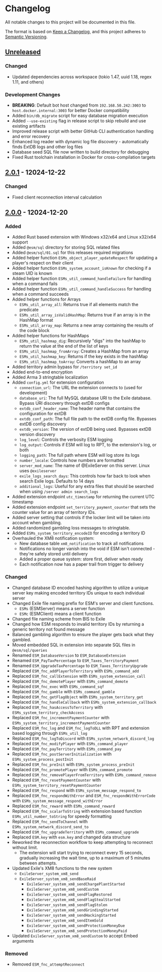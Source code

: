 # Changelog

All notable changes to this project will be documented in this file.

The format is based on [Keep a Changelog](https://keepachangelog.com/en/1.1.0/),
and this project adheres to [Semantic Versioning](https://semver.org/spec/v2.0.0.html).

<!--
## [Unreleased]

### Added

### Changed

### Removed
-->

## [Unreleased]

### Changed

- Updated dependencies across workspace (tokio 1.47, uuid 1.18, regex 1.11, and others)

### Development Changes

- **BREAKING**: Default bot host changed from `192.168.50.242:3003` to `host.docker.internal:3003` for better Docker compatibility
- Added `bin/db_migrate` script for easy database migration execution
- Added `--use-existing` flag in release script to skip rebuild and use existing artifacts
- Improved release script with better GitHub CLI authentication handling and error recovery
- Enhanced log reader with dynamic log file discovery - automatically finds ExtDB logs and other log files
- Database seed SQL file now written to build directory for debugging
- Fixed Rust toolchain installation in Docker for cross-compilation targets

## [2.0.1] - 12024-12-22

### Changed

- Fixed client reconnection interval calculation

## [2.0.0] - 12024-12-20

### Added

- Added Rust based extension with Windows x32/x64 and Linux x32/x64 support
- Added `@esm/sql` directory for storing SQL related files
- Added `@esm/sql/01.sql` for this releases required migrations
- Added helper function `ESMs_object_player_updateRespect` for updating a player's respect on their client
- Added helper function `ESMs_system_account_isKnown` for checking if a steam UID is known
- Added helper function `ESMs_util_command_handleFailure` for handling when a command fails
- Added helper function `ESMs_util_command_handleSuccess` for handling when a command succeeds
- Added helper functions for Arrays
  - `ESMs_util_array_all`: Returns true if all elements match the predicate
  - `ESMs_util_array_isValidHashMap`: Returns true if an array is in the HashMap format
  - `ESMs_util_array_map`: Returns a new array containing the results of the code block
- Added helper functions for HashMaps
  - `ESMs_util_hashmap_dig`: Recursively "digs" into the hashMap to return the value at the end of the list of keys
  - `ESMs_util_hashmap_fromArray`: Creates a HashMap from an array
  - `ESMs_util_hashmap_key`: Returns if the key exists in the hashMap
  - `ESMs_util_hashmap_toArray`: Converts a hashMap to an array
- Added territory admin bypass for `/territory set_id`
- Added end-to-end encryption
- Added Arma 3 stringtable localization
- Added `config.yml` for extension configuration
  - `connection_url`: The URL the extension connects to (used for development)
  - `database_uri`: The full MySQL database URI to the Exile database. Bypass URI discovery through extDB configs
  - `extdb_conf_header_name`: The header name that contains the configuration for extDB
  - `extdb_conf_path`: The full file path to the extDB config file. Bypasses extDB config discovery
  - `extdb_version`: The version of extDB being used. Bypasses extDB version discovery
  - `log_level`: Controls the verbosity ESM logging
  - `log_output`: Controls if ESM will log to RPT, to the extension's log, or both
  - `logging_path`: The full path where ESM will log store its logs
  - `number_locale`: Controls how numbers are formatted
  - `server_mod_name`: The name of @ExileServer on this server. Linux uses `@exileserver`
  - `exile_logs_search_days`: This controls how far back to look when search Exile logs. Defaults to 14 days
  - `additional_logs`: Useful for any extra files that should be searched when using `/server admin search_logs`
- Added extension endpoint `utc_timestamp` for returning the current UTC timestamp
- Added extension endpoint `set_territory_payment_counter` that sets the counter value for an array of territory IDs.
- Added server setting that controls if the locker limit will be taken into account when gambling.
- Added randomized gambling loss messages to stringtable.
- Added `ESMs_system_territory_encodeID` for encoding a territory ID
- Overhauled the XM8 notification system:
  - New database table `xm8_notification` to track all notifications
  - Notifications no longer vanish into the void if ESM isn't connected - they're safely stored until delivery
  - Added a proper queue system: store first, deliver when ready
  - Each notification now has a paper trail from trigger to delivery

### Changed

- Changed database ID encoded hashing algorithm to utilize a unique server key making encoded territory IDs unique to each individual server
- Changed Exile file naming prefix for ESM's server and client functions.
  - `ESMs` (ESMServer) means a server function
  - `ESMc` (ESMClient) means a client function
- Changed file naming scheme from BIS to Exile
- Changed how ESM responds to invalid territory IDs by returning a generic territory not found message
- Balanced gambling algorithm to ensure the player gets back what they gambled.
- Moved embedded SQL in extension into separate SQL files in `@esm/sql/queries`
- Renamed `ESM_DatabaseVersion` to `ESM_DatabaseExtension`
- Renamed `ESM_PayTaxPercentage` to `ESM_Taxes_TerritoryPayment`
- Renamed `ESM_UpgradeTaxPercentage` to `ESM_Taxes_TerritoryUpgrade`
- Replaced `ESM_fnc_addPlayerToTerritory` with `ESMs_command_add`
- Replaced `ESM_fnc_callExtension` with `ESMs_system_extension_call`
- Replaced `ESM_fnc_demotePlayer` with `ESMs_command_demote`
- Replaced `ESM_fnc_exec` with `ESMs_command_sqf`
- Replaced `ESM_fnc_gamble` with `ESMs_command_gamble`
- Replaced `ESM_fnc_getFlagObject` with `ESMs_system_territory_get`
- Replaced `ESM_fnc_handleCallback` with `ESMs_system_extension_callback`
- Replaced `ESM_fnc_hasAccessToTerritory` with `ESMs_system_territory_checkAccess`
- Replaced `ESM_fnc_incrementPaymentCounter` with `ESMs_system_territory_incrementPaymentCounter`
- Replaced `ESM_fnc_log` and `ESM_fnc_logToDLL` with RPT and extension based logging through `ESMs_util_log`
- Replaced `ESM_fnc_logToDiscord` with `ESMs_system_network_discord_log`
- Replaced `ESM_fnc_modifyPlayer` with `ESMs_command_player`
- Replaced `ESM_fnc_payTerritory` with `ESMs_command_pay`
- Replaced `ESM_fnc_postServerInitialization` with `ESMs_system_process_postInit`
- Replaced `ESM_fnc_preInit` with `ESMs_system_process_preInit`
- Replaced `ESM_fnc_promotePlayer` with `ESMs_command_promote`
- Replaced `ESM_fnc_removePlayerFromTerritory` with `ESMs_command_remove`
- Replaced `ESM_fnc_resetPaymentCounter` with `ESMs_system_territory_resetPaymentCounter`
- Replaced `ESM_fnc_respond` with `ESMs_system_message_respond_to`
- Replaced `ESM_fnc_respondWithError` and `ESM_fnc_respondWithErrorCode` with `ESMs_system_message_respond_withError`
- Replaced `ESM_fnc_reward` with `ESMs_command_reward`
- Replaced `ESM_fnc_scalarToString` with extension based function `ESMs_util_number_toString` for speedy formatting
- Replaced `ESM_fnc_sendToChannel` with `ESMs_system_network_discord_send_to`
- Replaced `ESM_fnc_upgradeTerritory` with `ESMs_command_upgrade`
- Replaced `ESM.key` with `esm.key` and changed data structure
- Reworked the reconnection workflow to keep attempting to reconnect without limit.
  - The extension will start trying to reconnect every 15 seconds, gradually increasing the wait time, up to a maximum of 5 minutes between attempts.
- Updated Exile's XM8 functions to the new system
  - `ExileServer_system_xm8_send`
  - `ExileServer_system_xm8_sendBaseRaid`
    - `ExileServer_system_xm8_sendChargePlantStarted`
    - `ExileServer_system_xm8_sendCustom`
    - `ExileServer_system_xm8_sendFlagRestored`
    - `ExileServer_system_xm8_sendFlagStealStarted`
    - `ExileServer_system_xm8_sendFlagStolen`
    - `ExileServer_system_xm8_sendGrindingStarted`
    - `ExileServer_system_xm8_sendHackingStarted`
    - `ExileServer_system_xm8_sendItemSold`
    - `ExileServer_system_xm8_sendProtectionMoneyDue`
    - `ExileServer_system_xm8_sendProtectionMoneyPaid`
- Updated `ExileServer_system_xm8_sendCustom` to accept Embed arguments

### Removed

- Removed `ESM_fnc_attemptReconnect`

[Unreleased]: https://github.com/itsthedevman/esm_arma/compare/v2.0.1..main
[2.0.1]: https://github.com/itsthedevman/esm_arma/compare/v2.0.0..v2.0.1
[2.0.0]: https://github.com/itsthedevman/esm_arma/compare/401f167e731c4bcb8ceb76a1a54cb3b4d343d48b..v2.0.0
